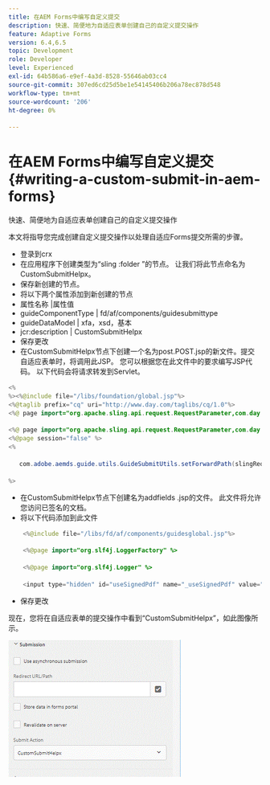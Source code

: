 ```yaml
---
title: 在AEM Forms中编写自定义提交
description: 快速、简便地为自适应表单创建自己的自定义提交操作
feature: Adaptive Forms
version: 6.4,6.5
topic: Development
role: Developer
level: Experienced
exl-id: 64b586a6-e9ef-4a3d-8528-55646ab03cc4
source-git-commit: 307ed6cd25d5be1e54145406b206a78ec878d548
workflow-type: tm+mt
source-wordcount: '206'
ht-degree: 0%

---
```


# 在AEM Forms中编写自定义提交 {#writing-a-custom-submit-in-aem-forms}

快速、简便地为自适应表单创建自己的自定义提交操作

本文将指导您完成创建自定义提交操作以处理自适应Forms提交所需的步骤。

* 登录到crx
* 在应用程序下创建类型为“sling :folder ”的节点。 让我们将此节点命名为CustomSubmitHelpx。
* 保存新创建的节点。
* 将以下两个属性添加到新创建的节点
* 属性名称 |属性值
* guideComponentType | fd/af/components/guidesubmittype
* guideDataModel | xfa，xsd，基本
* jcr:description | CustomSubmitHelpx
* 保存更改
* 在CustomSubmitHelpx节点下创建一个名为post.POST.jsp的新文件。提交自适应表单时，将调用此JSP。 您可以根据您在此文件中的要求编写JSP代码。 以下代码会将请求转发到Servlet。

```java
<%
%><%@include file="/libs/foundation/global.jsp"%>
<%@taglib prefix="cq" uri="http://www.day.com/taglibs/cq/1.0"%>
<%@ page import="org.apache.sling.api.request.RequestParameter,com.day.cq.wcm.api.WCMMode,com.adobe.forms.common.submitutils.CustomParameterRequest,com.adobe.aemds.guide.submitutils.*" %>

<%@ page import="org.apache.sling.api.request.RequestParameter,com.day.cq.wcm.api.WCMMode" %>
<%@page session="false" %>
<%

   com.adobe.aemds.guide.utils.GuideSubmitUtils.setForwardPath(slingRequest,"/bin/storeafsubmission",null,null);

%>
```

* 在CustomSubmitHelpx节点下创建名为addfields .jsp的文件。 此文件将允许您访问已签名的文档。
* 将以下代码添加到此文件

```java
    <%@include file="/libs/fd/af/components/guidesglobal.jsp"%>

    <%@page import="org.slf4j.LoggerFactory" %>

    <%@page import="org.slf4j.Logger" %>

    <input type="hidden" id="useSignedPdf" name="_useSignedPdf" value=""/>;
```

* 保存更改

现在，您将在自适应表单的提交操作中看到“CustomSubmitHelpx”，如此图像所示。

![具有自定义提交的自适应表单](assets/capture-2.gif)
